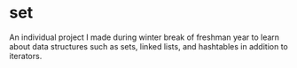 set
===

An individual project I made during winter break of freshman year to learn about data structures such as sets, linked lists, and hashtables in addition to iterators.
